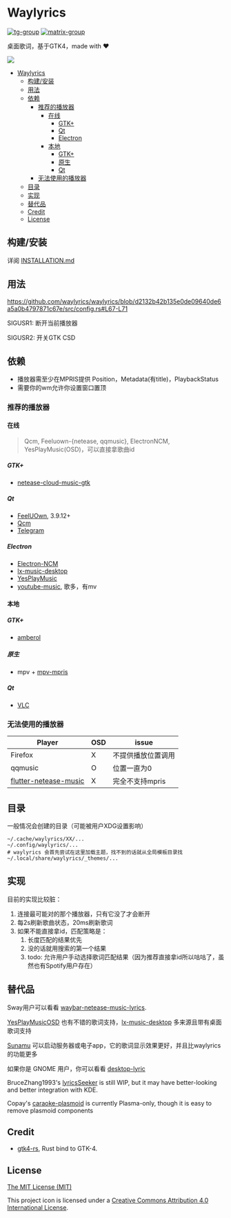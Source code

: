 # Waylyrics

[![tg-group](https://img.shields.io/badge/tg%20group-open-blue)](https://t.me/+FWgnE0GRDYZhNjc1)
[![matrix-group](https://img.shields.io/matrix/waylyrics_x:catgirl.cloud.svg?server_fqdn=matrix.catgirl.cloud)](https://matrix.to/#/#waylyrics_x:catgirl.cloud)

桌面歌词，基于GTK4，made with ❤

![](https://github.com/waylyrics/waylyrics/assets/34085039/dd7d9236-b2ae-47da-b4a3-e19a7d10e31b)

- [Waylyrics](#waylyrics)
  - [构建/安装](#构建安装)
  - [用法](#用法)
  - [依赖](#依赖)
    - [推荐的播放器](#推荐的播放器)
      - [在线](#在线)
        - [GTK+](#gtk)
        - [Qt](#qt)
        - [Electron](#electron)
      - [本地](#本地)
        - [GTK+](#gtk-1)
        - [原生](#原生)
        - [Qt](#qt-1)
    - [无法使用的播放器](#无法使用的播放器)
  - [目录](#目录)
  - [实现](#实现)
  - [替代品](#替代品)
  - [Credit](#credit)
  - [License](#license)

## 构建/安装

详阅 [INSTALLATION.md](INSTALLATION.md)

## 用法

https://github.com/waylyrics/waylyrics/blob/d2132b42b135e0de09640de6a5a0b4797871c67e/src/config.rs#L67-L71

SIGUSR1: 断开当前播放器

SIGUSR2: 开关GTK CSD

## 依赖

- 播放器需至少在MPRIS提供 Position，Metadata(有title)，PlaybackStatus
- 需要你的wm允许你设置窗口置顶

### 推荐的播放器

#### 在线

> Qcm, Feeluown-{netease, qqmusic}, ElectronNCM, YesPlayMusic(OSD)，可以直接拿歌曲id

##### GTK+

- [netease-cloud-music-gtk](https://github.com/gmg137/netease-cloud-music-gtk)

##### Qt

- [FeelUOwn](https://github.com/feeluown/FeelUOwn/), 3.9.12+
- [Qcm](https://github.com/hypengw/Qcm)
- [Telegram](https://t.me/Music163Bot)

##### Electron

- [Electron-NCM](https://github.com/Rocket1184/electron-netease-cloud-music)
- [lx-music-desktop](https://github.com/lyswhut/lx-music-desktop)
- [YesPlayMusic](https://github.com/qier222/YesPlayMusic)
- [youtube-music](https://github.com/th-ch/youtube-music), 歌多，有mv

#### 本地

##### GTK+

- [amberol](https://gitlab.gnome.org/World/amberol)

##### 原生

- mpv + [mpv-mpris](https://github.com/hoyon/mpv-mpris)

##### Qt

- [VLC](https://www.videolan.org)

### 无法使用的播放器

[netease-cloud-music-gtk]: https://github.com/gmg137/netease-cloud-music-gtk
[flutter-netease-music]: https://github.com/boyan01/flutter-netease-music
[youtube-music]: https://github.com/th-ch/youtube-music


| Player                  | OSD | issue              |
| ----------------------- | --- | ------------------ |
| Firefox                 | X   | 不提供播放位置调用 |
| qqmusic                 | O   | 位置一直为0        |
| [flutter-netease-music] | X   | 完全不支持mpris    |

## 目录

一般情况会创建的目录（可能被用户XDG设置影响）

```
~/.cache/waylyrics/XX/...
~/.config/waylyrics/...
# waylyrics 会首先尝试在这里加载主题，找不到的话就从全局模板目录找
~/.local/share/waylyrics/_themes/...
```

## 实现

目前的实现比较脏：

1. 连接最可能对的那个播放器，只有它没了才会断开
2. 每2s刷新歌曲状态，20ms刷新歌词
3. 如果不能直接拿id，匹配策略是：
    1. 长度匹配的结果优先
    2. 没的话就用搜索的第一个结果
    3. todo: 允许用户手动选择歌词匹配结果（因为推荐直接拿id所以咕咕了，虽然也有Spotify用户存在）

## 替代品

[YesPlayMusicOSD]: https://github.com/shih-liang/YesPlayMusicOSD
[waybar-netease-music-lyrics]: https://github.com/kangxiaoju/waybar-netease-music-lyrics
[lx-music-desktop]: https://github.com/lyswhut/lx-music-desktop
[Sunamu]: https://github.com/NyaomiDEV/Sunamu
[lyricsSeeker]: https://github.com/BruceZhang1993/LyricsSeeker
[caraoke-plasmoid]: https://github.com/Copay/caraoke-plasmoid
[desktop-lyric]: https://github.com/tuberry/desktop-lyric

Sway用户可以看看 [waybar-netease-music-lyrics].

[YesPlayMusicOSD] 也有不错的歌词支持，[lx-music-desktop] 多来源且带有桌面歌词支持

[Sunamu] 可以启动服务器或电子app，它的歌词显示效果更好，并且比waylyrics的功能更多

如果你是 GNOME 用户，你可以看看 [desktop-lyric]

BruceZhang1993's [lyricsSeeker] is still WIP, but it may have better-looking and better integration with KDE.

Copay's [caraoke-plasmoid] is currently Plasma-only, though it is easy to remove plasmoid components

## Credit

[gtk4-rs]: https://github.com/gtk-rs/gtk4-rs

- [gtk4-rs], Rust bind to GTK-4.


## License

[The MIT License (MIT)](https://raw.githubusercontent.com/waylyrics/waylyrics/master/LICENSE)

This project icon is licensed under a [Creative Commons Attribution 4.0 International License](https://creativecommons.org/licenses/by/4.0/).
